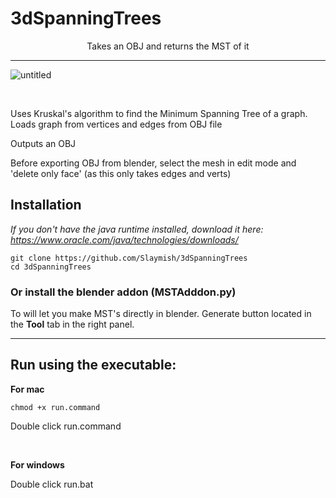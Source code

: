 # 3dSpanningTrees
<p style="text-align: center;">Takes an OBJ and returns the MST of it</p>

***
![untitled](https://github.com/Slaymish/3dSpanningTrees/assets/21288505/3c9e87c3-d31d-4b37-8b8e-fd2ac10693fb)


<br>

Uses Kruskal's algorithm to find the Minimum Spanning Tree of a graph. 
Loads graph from vertices and edges from OBJ file

Outputs an OBJ

Before exporting OBJ from blender, select the mesh in edit mode and 'delete only face' (as this only takes edges and verts)


## Installation

_If you don't have the java runtime installed, download it here: https://www.oracle.com/java/technologies/downloads/_

```
git clone https://github.com/Slaymish/3dSpanningTrees
cd 3dSpanningTrees
```

### Or install the blender addon (MSTAdddon.py)

To will let you make MST's directly in blender. Generate button located in the **Tool** tab in the right panel.

***

## Run using the executable:

**For mac**

```
chmod +x run.command
```
Double click run.command

<br>




**For windows**

Double click run.bat
